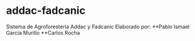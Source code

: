 addac-fadcanic
==============

Sistema de Agroforesteria Addac y Fadcanic
Elaborado por: 
**Pablo Ismael Garcia Murillo
**Carlos Rocha
